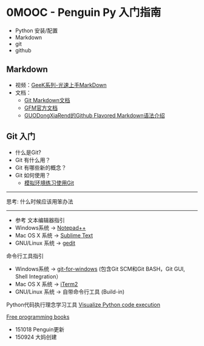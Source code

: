 # 0MOOC - Penguin Py 入门指南

* Python 安装/配置
* Markdown
* git
* github

## Markdown
* 视频：[GeeK系列-光速上手MarkDown](http://www.bilibili.com/video/av2793636/)
* 文档：
  * [Git Markdown文档](https://guides.github.com/features/mastering-markdown/)
  * [GFM官方文档](https://help.github.com/articles/github-flavored-markdown/)
  * [GUODongXiaRend的Github Flavored Markdown语法介绍](https://github.com/guodongxiaren/README)
  
## Git 入门

* 什么是Git?
* Git 有什么用？
* Git 有哪些新的概念？
* Git 如何使用？
  * [模拟环境练习使用Git](http://pcottle.github.io/learnGitBranching/)

***
思考: 什么时候应该用笨办法
***
* 参考
文本编辑器指引
* Windows系统    -> [Notepad++](https://notepad-plus-plus.org/)
* Mac OS X 系统  -> [Sublime Text](http://www.sublimetext.com/)
* GNU/Linux 系统 -> [gedit](https://en.wikipedia.org/wiki/Gedit)

命令行工具指引
* Windows系统    -> [git-for-windows](https://git-for-windows.github.io/) 
  (包含Git SCM和Git BASH，Git GUI, Shell Integration）
* Mac OS X 系统  -> [iTerm2](http://iterm2.com/)
* GNU/Linux 系统 -> 自带命令行工具 (Build-in)

Python代码执行理念学习工具
[Visualize Python code execution](http://www.pythontutor.com/index.html)

[Free programming books](https://github.com/vhf/free-programming-books)

- 151018 Penguin更新
- 150924 大妈创建
